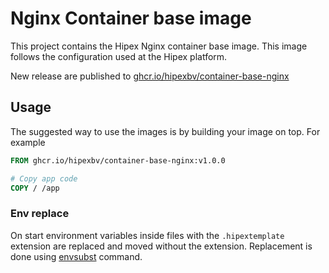 # Nginx Container base image
This project contains the Hipex Nginx container base image. This image follows the configuration used at the Hipex platform.

New release are published to [ghcr.io/hipexbv/container-base-nginx](https://github.com/orgs/HipexBV/packages/container/package/container-base-nginx)


## Usage
The suggested way to use the images is by building your image on top. For example

```Dockerfile
FROM ghcr.io/hipexbv/container-base-nginx:v1.0.0

# Copy app code
COPY / /app
```


### Env replace
On start environment variables inside files with the `.hipextemplate` extension are replaced and moved without the extension.
Replacement is done using [envsubst](https://man7.org/linux/man-pages/man1/envsubst.1.html) command.
